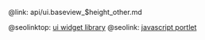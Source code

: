 @link: api/ui.baseview_$height_other.md

@seolinktop: [ui widget library](https://webix.com)
@seolink: [javascript portlet](https://webix.com/widget/portlet/)